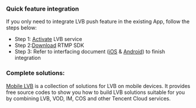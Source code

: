 
### Quick feature integration
If you only need to integrate LVB push feature in the existing App, follow the steps below:
- Step 1: [Activate](https://console.qcloud.com/live) LVB service
- Step 2:[Download](https://www.qcloud.com/document/product/454/7873) RTMP SDK
- Step 3: Refer to interfacing document ([iOS](https://www.qcloud.com/document/product/454/7879) & [Android](https://www.qcloud.com/document/product/454/7885)) to finish integration


### Complete solutions:
[Mobile LVB](https://www.qcloud.com/product/mlvb) is a collection of solutions for LVB on mobile devices. It provides free source codes to show you how to build LVB solutions suitable for you by combining LVB, VOD, IM, COS and other Tencent Cloud services.

